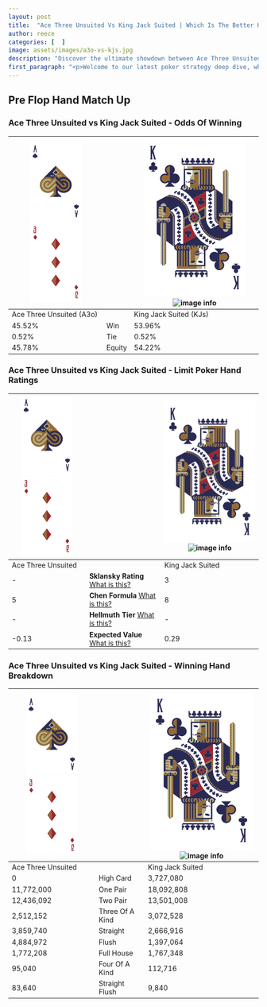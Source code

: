 ```yaml
---
layout: post
title:  "Ace Three Unsuited Vs King Jack Suited | Which Is The Better Hand In Poker? A Complete Guide"
author: reece
categories: [  ]
image: assets/images/a3o-vs-kjs.jpg
description: "Discover the ultimate showdown between Ace Three Unsuited and King Jack Suited in poker! Uncover the odds, strategies, and scenarios where one hand triumphs over the other. Get ready to up your poker game with this thrilling analysis."
first_paragraph: "<p>Welcome to our latest poker strategy deep dive, where we're pitting two distinct hands against each other in a high-stakes showdown: Ace Three Unsuited vs King Jack Suited.</p><p>In the dynamic world of poker, every decision counts, and knowing which hand holds the upper hand is key to your success at the table.</p><p>In this article, we'll dissect these two hands, explore the scenarios where one dominates the other, and equip you with the knowledge to make strategic choices that can tip the odds in your favor.</p><p>Get ready to unravel the intriguing dynamics of these poker hands and elevate your game to new heights.</p>"
---
```




[comment]: # (sp0)

## Pre Flop Hand Match Up

<div class="table hand-ratings" markdown="1"> 



### Ace Three Unsuited vs King Jack Suited - Odds Of Winning


    
| ![image info](assets/images/hand1/A.png) ![image info](assets/images/hand1/3o.png) |  | ![image info](assets/images/hand2/K.png) ![image info](assets/images/hand2/Js.png) |
| -------- | -------- | -------- |
| Ace Three Unsuited (A3o) |  | King Jack Suited (KJs) |
| 45.52% | Win | 53.96% |
| 0.52% | Tie | 0.52% |
| 45.78% | Equity | 54.22% |




[comment]: # (sp1)



### Ace Three Unsuited vs King Jack Suited - Limit Poker Hand Ratings


    
| ![image info](assets/images/hand1/A.png) ![image info](assets/images/hand1/3o.png) |  | ![image info](assets/images/hand2/K.png) ![image info](assets/images/hand2/Js.png) |
| -------- | -------- | -------- |
| Ace Three Unsuited |  | King Jack Suited |
| - | **Sklansky Rating** [What is this?](/sklansky-rating-explained) | 3 |
| 5 | **Chen Formula** [What is this?](/chen-formula-explained) | 8 |
| - | **Hellmuth Tier** [What is this?](/Hellmuth-tier-explained) | - |
| -0.13 | **Expected Value** [What is this?](/expected-value-explained) | 0.29 |




[comment]: # (sp2)



### Ace Three Unsuited vs King Jack Suited - Winning Hand Breakdown


    
| ![image info](assets/images/hand1/A.png) ![image info](assets/images/hand1/3o.png) |  | ![image info](assets/images/hand2/K.png) ![image info](assets/images/hand2/Js.png) |
| -------- | -------- | -------- |
| Ace Three Unsuited |  | King Jack Suited |
| 0 | High Card | 3,727,080 |
| 11,772,000 | One Pair | 18,092,808 |
| 12,436,092 | Two Pair | 13,501,008 |
| 2,512,152 | Three Of A Kind | 3,072,528 |
| 3,859,740 | Straight | 2,666,916 |
| 4,884,972 | Flush | 1,397,064 |
| 1,772,208 | Full House | 1,767,348 |
| 95,040 | Four Of A Kind | 112,716 |
| 83,640 | Straight Flush | 9,840 |




[comment]: # (sp3)



</div>

[comment]: # (sp4)



[comment]: # (sp5)

